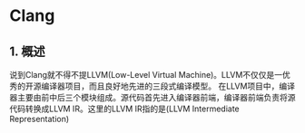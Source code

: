 # Clang
## 1. 概述
说到Clang就不得不提LLVM(Low-Level Virtual Machine)。LLVM不仅仅是一优秀的开源编译器项目，而且良好地先进的三段式编译模型。
在LLVM项目中，编译器主要由前中后三个模块组成。源代码首先进入编译器前端，编译器前端负责将源代码转换成LLVM IR。这里的LLVM IR指的是(LLVM  Intermediate Representation)